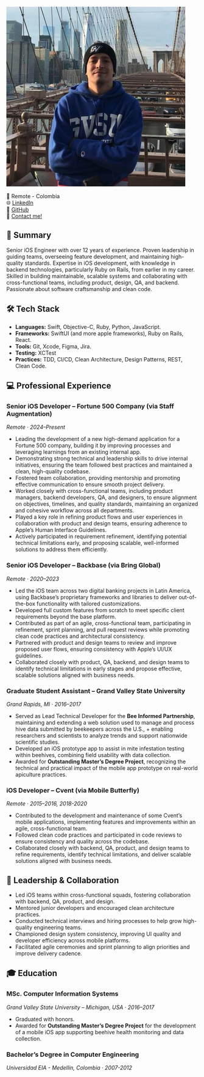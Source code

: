 <link rel="stylesheet" href="/assets/css/styles.css">

![Matías Gil](/assets/images/profile.jpg)
  
📍 Remote - Colombia  
🌐 [LinkedIn](https://linkedin.com/in/matiasdim)  
🔗 [GitHub](https://github.com/matiasdim)  
📧 [Contact me!](mailto:matiasdim3@gmail.com)  
  
  
  
  
## 🧠 Summary
Senior iOS Engineer with over 12 years of experience. Proven leadership in guiding teams, overseeing feature development, and maintaining high-quality standards. Expertise in iOS development, with knowledge in backend technologies, particularly Ruby on Rails, from earlier in my career. Skilled in building maintainable, scalable systems and collaborating with cross-functional teams, including product, design, QA, and backend. Passionate about software craftsmanship and clean code.  
  
## 🛠️ Tech Stack
- **Languages:** Swift, Objective-C, Ruby, Python, JavaScript.
- **Frameworks:** SwiftUI (and more apple frameworks), Ruby on Rails, React.
- **Tools:** Git, Xcode, Figma, Jira.
- **Testing:** XCTest
- **Practices:** TDD, CI/CD, Clean Architecture, Design Patterns, REST, Clean Code.  
  
## 💻 Professional Experience
### **Senior iOS Developer – Fortune 500 Company (via Staff Augmentation)**  
_Remote · 2024–Present_  
- Leading the development of a new high-demand application for a Fortune 500 company, building it by improving processes and leveraging learnings from an existing internal app.
- Demonstrating strong technical and leadership skills to drive internal initiatives, ensuring the team followed best practices and maintained a clean, high-quality codebase.
- Fostered team collaboration, providing mentorship and promoting effective communication to ensure smooth project delivery.
- Worked closely with cross-functional teams, including product managers, backend developers, QA, and designers, to ensure alignment on objectives, timelines, and quality standards, maintaining an organized and cohesive workflow across all departments.
- Played a key role in refining product flows and user experiences in collaboration with product and design teams, ensuring adherence to Apple’s Human Interface Guidelines.
- Actively participated in requirement refinement, identifying potential technical limitations early, and proposing scalable, well-informed solutions to address them efficiently.

### **Senior iOS Developer – Backbase (via Bring Global)**  
_Remote · 2020–2023_  
- Led the iOS team across two digital banking projects in Latin America, using Backbase’s proprietary frameworks and libraries to deliver out-of-the-box functionality with tailored customizations. 
- Developed full custom features from scratch to meet specific client requirements beyond the base platform.  
- Contributed as part of an agile, cross-functional team, participating in refinement, sprint planning, and pull request reviews while promoting clean code practices and architectural consistency.  
- Partnered with product and design teams to review and improve proposed user flows, ensuring consistency with Apple’s UI/UX guidelines.  
- Collaborated closely with product, QA, backend, and design teams to identify technical limitations in early stages and propose effective, scalable solutions aligned with business needs.

### **Graduate Student Assistant – Grand Valley State University**  
_Grand Rapids, MI · 2016–2017_  
- Served as Lead Technical Developer for the **Bee Informed Partnership**, maintaining and extending a web solution used to manage and process hive data submitted by beekeepers across the U.S., + enabling researchers and scientists to analyze trends and support nationwide scientific studies.
- Developed an iOS prototype app to assist in mite infestation testing within beehives, combining field usability with data collection.  
- Awarded for **Outstanding Master’s Degree Project**, recognizing the technical and practical impact of the mobile app prototype on real-world apiculture practices.

### **iOS Developer – Cvent (via Mobile Butterfly)**  
_Remote · 2015–2016, 2018-2020_  
- Contributed to the development and maintenance of some Cvent’s mobile applications, implementing features and improvements within an agile, cross-functional team.  
- Followed clean code practices and participated in code reviews to ensure consistency and quality across the codebase.  
- Collaborated closely with backend, QA, product, and design teams to refine requirements, identify technical limitations, and deliver scalable solutions aligned with business needs.  
  
## 🤝 Leadership & Collaboration
- Led iOS teams within cross-functional squads, fostering collaboration with backend, QA, product, and design.
- Mentored junior developers and encouraged clean architecture practices.
- Conducted technical interviews and hiring processes to help grow high-quality engineering teams.
- Championed design system consistency, improving UI quality and developer efficiency across mobile platforms.
- Facilitated agile ceremonies and sprint planning to align priorities and improve delivery cadence.  
  
## 🎓 Education
### **MSc. Computer Information Systems**
_Grand Valley State University – Michigan, USA · 2016–2017_  
- Graduated with honors.
- Awarded for **Outstanding Master’s Degree Project** for the development of a mobile iOS app supporting beehive health monitoring and data collection.

### **Bachelor’s Degree in Computer Engineering**  
_Universidad EIA - Medellín, Colombia · 2007-2012_  
